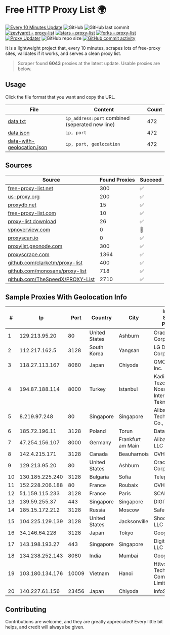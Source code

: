 
# Free HTTP Proxy List 🌍

[![Every 10 Minutes Update](https://github.com/mertguvencli/http-proxy-list/actions/workflows/main.yml/badge.svg?branch=main)](https://github.com/mertguvencli/http-proxy-list/actions/workflows/main.yml)
![GitHub](https://img.shields.io/github/license/mertguvencli/http-proxy-list)
![GitHub last commit](https://img.shields.io/github/last-commit/mertguvencli/http-proxy-list)
[![zevtyardt - proxy-list](https://img.shields.io/static/v1?label=zevtyardt&message=proxy-list&color=blue&logo=github)](https://github.com/zevtyardt/proxy-list "Go to GitHub repo")
[![stars - proxy-list](https://img.shields.io/github/stars/zevtyardt/proxy-list?style=social)](https://github.com/zevtyardt/proxy-list)
[![forks - proxy-list](https://img.shields.io/github/forks/zevtyardt/proxy-list?style=social)](https://github.com/zevtyardt/proxy-list)
[![Proxy Updater](https://github.com/zevtyardt/proxy-list/workflows/Proxy%20Updater/badge.svg)](https://github.com/zevtyardt/proxy-list/actions?query=workflow:"Proxy+Updater")
![GitHub repo size](https://img.shields.io/github/repo-size/zevtyardt/proxy-list)
[![GitHub commit activity](https://img.shields.io/github/commit-activity/m/zevtyardt/proxy-list?logo=commits)](https://github.com/zevtyardt/proxy-list/commits/main)

It is a lightweight project that, every 10 minutes, scrapes lots of free-proxy sites, validates if it works, and serves a clean proxy list.

> Scraper found **6043** proxies at the latest update. Usable proxies are below.

## Usage

Click the file format that you want and copy the URL.

|File|Content|Count|
|----|-------|-----|
|[data.txt](https://raw.githubusercontent.com/mertguvencli/http-proxy-list/main/proxy-list/data.txt)|`ip_address:port` combined (seperated new line)|472|
|[data.json](https://raw.githubusercontent.com/mertguvencli/http-proxy-list/main/proxy-list/data.json)|`ip, port`|472|
|[data-with-geolocation.json](https://raw.githubusercontent.com/mertguvencli/http-proxy-list/main/proxy-list/data-with-geolocation.json)|`ip, port, geolocation`|472|

## Sources

|Source|Found Proxies|Succeed|
|------|-------------|-------|
|[free-proxy-list.net](https://free-proxy-list.net)|300|✅|
|[us-proxy.org](https://www.us-proxy.org)|200|✅|
|[proxydb.net](http://proxydb.net)|15|✅|
|[free-proxy-list.com](https://free-proxy-list.com/?page=&port=&type%5B%5D=http&type%5B%5D=https&up_time=0&search=Search)|10|✅|
|[proxy-list.download](https://www.proxy-list.download/HTTP)|26|✅|
|[vpnoverview.com](https://vpnoverview.com/privacy/anonymous-browsing/free-proxy-servers)|0|🚫|
|[proxyscan.io](https://www.proxyscan.io)|0|✅|
|[proxylist.geonode.com](https://proxylist.geonode.com/api/proxy-list?limit=300&page=1&sort_by=lastChecked&sort_type=desc&protocols=http,https)|300|✅|
|[proxyscrape.com](https://api.proxyscrape.com/v2/?request=displayproxies&protocol=http&timeout=10000&country=all&ssl=all&anonymity=all)|1364|✅|
|[github.com/clarketm/proxy-list](https://raw.githubusercontent.com/clarketm/proxy-list/master/proxy-list-raw.txt)|400|✅|
|[github.com/monosans/proxy-list](https://raw.githubusercontent.com/monosans/proxy-list/main/proxies/http.txt)|718|✅|
|[github.com/TheSpeedX/PROXY-List](https://raw.githubusercontent.com/TheSpeedX/PROXY-List/master/http.txt)|2710|✅|


## Sample Proxies With Geolocation Info

|#|Ip|Port|Country|City|Internet Service Provider|
|-|--|----|-------|----|-------------------------|
|1|129.213.95.20|80|United States|Ashburn|Oracle Corporation|
|2|112.217.162.5|3128|South Korea|Yangsan|LG DACOM Corporation|
|3|118.27.113.167|8080|Japan|Chiyoda|GMO Internet, Inc.|
|4|194.87.188.114|8000|Turkey|Istanbul|Kadir Huseyin Tezcan Nosspeed Internet Teknolojileri|
|5|8.219.97.248|80|Singapore|Singapore|Alibaba (US) Technology Co., Ltd.|
|6|185.72.196.11|3128|Poland|Torun|Data Space|
|7|47.254.156.107|8000|Germany|Frankfurt am Main|Alibaba.com LLC|
|8|142.4.215.171|3128|Canada|Beauharnois|OVH SAS|
|9|129.213.95.20|80|United States|Ashburn|Oracle Corporation|
|10|130.185.225.240|3128|Bulgaria|Sofia|Telepoint Ltd|
|11|152.228.206.188|80|France|Roubaix|OVH SAS|
|12|51.159.115.233|3128|France|Paris|SCALEWAY|
|13|139.59.255.37|443|Singapore|Singapore|DIGITALOCEAN|
|14|185.15.172.212|3128|Russia|Moscow|SafeData LLC|
|15|104.225.129.139|3128|United States|Jacksonville|Shock Hosting LLC|
|16|34.146.64.228|3128|Japan|Tokyo|Google LLC|
|17|143.198.193.27|443|Singapore|Singapore|DigitalOcean, LLC|
|18|134.238.252.143|8080|India|Mumbai|Google LLC|
|19|103.180.134.176|10009|Vietnam|Hanoi|Httvserver Technology Company Limited|
|20|140.227.61.156|23456|Japan|Chiyoda|InfoSphere|



## Contributing

Contributions are welcome, and they are greatly appreciated! Every
little bit helps, and credit will always be given.

